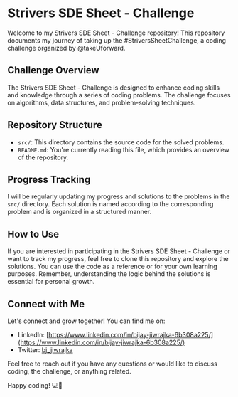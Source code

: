 # Strivers SDE Sheet - Challenge

Welcome to my Strivers SDE Sheet - Challenge repository! This repository documents my journey of taking up the #StriversSheetChallenge, a coding challenge organized by @takeUforward. 

## Challenge Overview
The Strivers SDE Sheet - Challenge is designed to enhance coding skills and knowledge through a series of coding problems. The challenge focuses on algorithms, data structures, and problem-solving techniques.

## Repository Structure
- `src/`: This directory contains the source code for the solved problems.
- `README.md`: You're currently reading this file, which provides an overview of the repository.

## Progress Tracking
I will be regularly updating my progress and solutions to the problems in the `src/` directory. Each solution is named according to the corresponding problem and is organized in a structured manner.

## How to Use
If you are interested in participating in the Strivers SDE Sheet - Challenge or want to track my progress, feel free to clone this repository and explore the solutions. You can use the code as a reference or for your own learning purposes. Remember, understanding the logic behind the solutions is essential for personal growth.

## Connect with Me
Let's connect and grow together! You can find me on:
- LinkedIn: [https://www.linkedin.com/in/bijay-jiwrajka-6b308a225/](https://www.linkedin.com/in/bijay-jiwrajka-6b308a225/)
- Twitter: [bj_jiwrajka](twitter.com/bj_jiwrajka)

Feel free to reach out if you have any questions or would like to discuss coding, the challenge, or anything related.

Happy coding! 💻🚀
